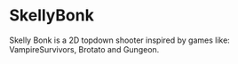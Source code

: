 # SkellyBonk
 Skelly Bonk is a 2D topdown shooter inspired by games like: VampireSurvivors, Brotato and Gungeon.
